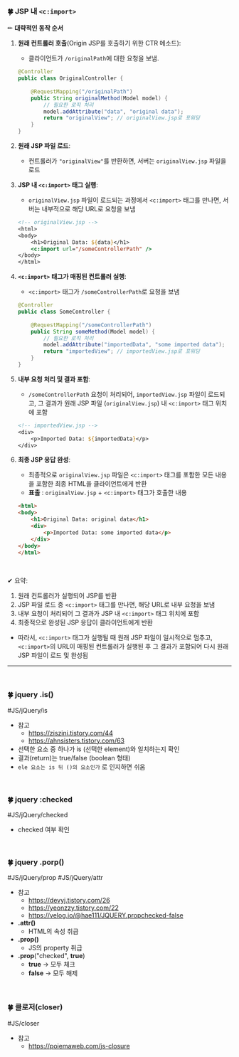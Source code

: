 ### 🍀 JSP 내 `<c:import>`

✏ **대략적인 동작 순서**

1. **원래 컨트롤러 호출**(Origin JSP를 호출하기 위한 CTR 메소드):
   - 클라이언트가 `/originalPath`에 대한 요청을 보냄. 

    ```java
    @Controller
    public class OriginalController {
        
        @RequestMapping("/originalPath")
        public String originalMethod(Model model) {
            // 필요한 로직 처리
            model.addAttribute("data", "original data");
            return "originalView"; // originalView.jsp로 포워딩
        }
    }
    ```

2. **원래 JSP 파일 로드**:
   - 컨트롤러가 `"originalView"`를 반환하면, 서버는 `originalView.jsp` 파일을 로드

3. **JSP 내 `<c:import>` 태그 실행**:
   - `originalView.jsp` 파일이 로드되는 과정에서 `<c:import>` 태그를 만나면, 서버는 내부적으로 해당 URL로 요청을 보냄

    ```jsp
    <!-- originalView.jsp -->
    <html>
    <body>
        <h1>Original Data: ${data}</h1>
        <c:import url="/someControllerPath" />
    </body>
    </html>
    ```

4. **`<c:import>` 태그가 매핑된 컨트롤러 실행**:
   - `<c:import>` 태그가 `/someControllerPath`로 요청을 보냄

    ```java
    @Controller
    public class SomeController {
        
        @RequestMapping("/someControllerPath")
        public String someMethod(Model model) {
            // 필요한 로직 처리
            model.addAttribute("importedData", "some imported data");
            return "importedView"; // importedView.jsp로 포워딩
        }
    }
    ```

5. **내부 요청 처리 및 결과 포함**:
   - `/someControllerPath` 요청이 처리되어, `importedView.jsp` 파일이 로드되고, 그 결과가 원래 JSP 파일 (`originalView.jsp`) 내 `<c:import>` 태그 위치에 포함

    ```jsp
    <!-- importedView.jsp -->
    <div>
        <p>Imported Data: ${importedData}</p>
    </div>
    ```

6. **최종 JSP 응답 완성**:
   -  최종적으로 `originalView.jsp` 파일은 `<c:import>` 태그를 포함한 모든 내용을 포함한 최종 HTML을 클라이언트에게 반환
   - **표출** : `originalView.jsp` + `<c:import>` 태그가 호출한 내용

    ```html
    <html>
    <body>
        <h1>Original Data: original data</h1>
        <div>
            <p>Imported Data: some imported data</p>
        </div>
    </body>
    </html>
    ```

<br>

✔ 요약:
1. 원래 컨트롤러가 실행되어 JSP를 반환
2. JSP 파일 로드 중 `<c:import>` 태그를 만나면, 해당 URL로 내부 요청을 보냄
3. 내부 요청이 처리되어 그 결과가 JSP 내 `<c:import>` 태그 위치에 포함
4. 최종적으로 완성된 JSP 응답이 클라이언트에게 반환

- 따라서, `<c:import>` 태그가 실행될 때 원래 JSP 파일이 일시적으로 멈추고, `<c:import>`의 URL이 매핑된 컨트롤러가 실행된 후 그 결과가 포함되어 다시 원래 JSP 파일이 로드 및 완성됨

<hr>
<br>


### 🍀 jquery .is()
#JS/jQuery/is
- 참고
	- https://ziszini.tistory.com/44
	- https://ahnsisters.tistory.com/63
- 선택한 요소 중 하나가 is (선택한 element)와 일치하는지 확인
- 결과(return)는 true/false (boolean 형태)
- `ele 요소는 is 뒤 ()의 요소인가` 로 인지하면 쉬움

<br>

### 🍀 jquery :checked
#JS/jQuery/checked
- checked 여부 확인

<br>

### 🍀 jquery .porp()
#JS/jQuery/prop #JS/jQuery/attr
- 참고
	- https://devyj.tistory.com/26
	- https://yeonzzy.tistory.com/22
	- https://velog.io/@hae111/JQUERY.propchecked-false
- **.attr()**
	- HTML의 속성 취급
- **.prop()**
	- JS의 property 취급
- **.prop**("checked", **true**)
	- **true** -> 모두 체크
	- **false** -> 모두 해제

<br>

### 🍀 클로저(closer)
#JS/closer
- 참고
	- https://poiemaweb.com/js-closure




